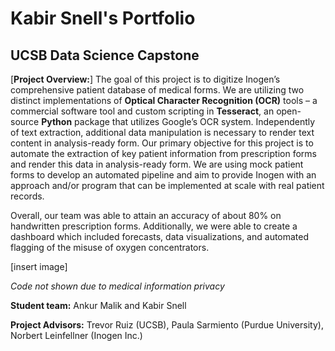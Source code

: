 # Kabir Snell's Portfolio

## UCSB Data Science Capstone
[**Project Overview:**] The goal of this project is to digitize Inogen’s comprehensive patient database of medical forms. We are utilizing two distinct implementations of **Optical Character Recognition (OCR)** tools – a commercial software tool and custom scripting in **Tesseract**, an open-source **Python** package that utilizes Google’s OCR system. Independently of text extraction, additional data manipulation is necessary to render text content in analysis-ready form. Our primary objective for this project is to automate the extraction of key patient information from prescription forms and render this data in analysis-ready form. We are using mock patient forms to develop an automated pipeline and aim to provide Inogen with an approach and/or program that can be implemented at scale with real patient records.

Overall, our team was able to attain an accuracy of about 80% on handwritten prescription forms. Additionally, we were able to create a dashboard which included forecasts, data visualizations, and automated flagging of the misuse of oxygen concentrators. 

[insert image]

*Code not shown due to medical information privacy*

**Student team:** Ankur Malik and Kabir Snell

**Project Advisors:** Trevor Ruiz (UCSB), Paula Sarmiento (Purdue University), Norbert Leinfellner (Inogen Inc.)
